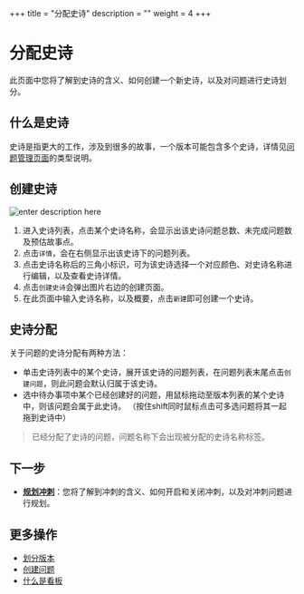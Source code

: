 ﻿+++
title = "分配史诗"
description = ""
weight = 4
+++

# 分配史诗

此页面中您将了解到史诗的含义、如何创建一个新史诗，以及对问题进行史诗划分。

## 什么是史诗

史诗是指更大的工作，涉及到很多的故事，一个版本可能包含多个史诗，详情见[问题管理页面](../../issue)的类型说明。

## 创建史诗

![enter description here](/docs/user-guide/agile/imge/image16.png)

 1. 进入史诗列表，点击某个史诗名称，会显示出该史诗问题总数、未完成问题数及预估故事点。
 2. 点击`详情`，会在右侧显示出该史诗下的问题列表。
 3. 点击史诗名称后的三角小标识，可为该史诗选择一个对应颜色、对史诗名称进行编辑，以及查看史诗详情。
 4. 点击`创建史诗`会弹出图片右边的创建页面。
 5. 在此页面中输入史诗名称，以及概要，点击`新建`即可创建一个史诗。

## 史诗分配

关于问题的史诗分配有两种方法：

- 单击史诗列表中的某个史诗，展开该史诗的问题列表，在问题列表末尾点击`创建问题`，则此问题会默认归属于该史诗。
- 选中待办事项中某个已经创建好的问题，用鼠标拖动至版本列表的某个史诗中，则该问题会属于此史诗。 （按住shift同时鼠标点击可多选问题将其一起拖到史诗中）


<blockquote class="note">
    已经分配了史诗的问题，问题名称下会出现被分配的史诗名称标签。
    </blockquote>

## 下一步

- [**规划冲刺**](../sprint1)：您将了解到冲刺的含义、如何开启和关闭冲刺，以及对冲刺问题进行规划。

## 更多操作

- [划分版本](../version)
- [创建问题](../../issue/create-issue) 
- [什么是看板](../../sprint)



